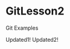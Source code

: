 # GitLesson2
Git Examples

Updated1!
Updated2!






















































 
